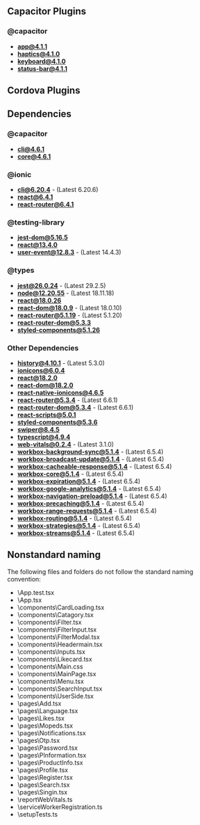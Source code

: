 ## Capacitor Plugins

### @capacitor
- **app@4.1.1**
- **haptics@4.1.0**
- **keyboard@4.1.0**
- **status-bar@4.1.1**
## Cordova Plugins

## Dependencies

### @capacitor
- **cli@4.6.1**
- **core@4.6.1**
### @ionic
- **cli@6.20.4** - (Latest 6.20.6)
- **react@6.4.1**
- **react-router@6.4.1**
### @testing-library
- **jest-dom@5.16.5**
- **react@13.4.0**
- **user-event@12.8.3** - (Latest 14.4.3)
### @types
- **jest@26.0.24** - (Latest 29.2.5)
- **node@12.20.55** - (Latest 18.11.18)
- **react@18.0.26**
- **react-dom@18.0.9** - (Latest 18.0.10)
- **react-router@5.1.19** - (Latest 5.1.20)
- **react-router-dom@5.3.3**
- **styled-components@5.1.26**
### Other Dependencies
- **history@4.10.1** - (Latest 5.3.0)
- **ionicons@6.0.4**
- **react@18.2.0**
- **react-dom@18.2.0**
- **react-native-ionicons@4.6.5**
- **react-router@5.3.4** - (Latest 6.6.1)
- **react-router-dom@5.3.4** - (Latest 6.6.1)
- **react-scripts@5.0.1**
- **styled-components@5.3.6**
- **swiper@8.4.5**
- **typescript@4.9.4**
- **web-vitals@0.2.4** - (Latest 3.1.0)
- **workbox-background-sync@5.1.4** - (Latest 6.5.4)
- **workbox-broadcast-update@5.1.4** - (Latest 6.5.4)
- **workbox-cacheable-response@5.1.4** - (Latest 6.5.4)
- **workbox-core@5.1.4** - (Latest 6.5.4)
- **workbox-expiration@5.1.4** - (Latest 6.5.4)
- **workbox-google-analytics@5.1.4** - (Latest 6.5.4)
- **workbox-navigation-preload@5.1.4** - (Latest 6.5.4)
- **workbox-precaching@5.1.4** - (Latest 6.5.4)
- **workbox-range-requests@5.1.4** - (Latest 6.5.4)
- **workbox-routing@5.1.4** - (Latest 6.5.4)
- **workbox-strategies@5.1.4** - (Latest 6.5.4)
- **workbox-streams@5.1.4** - (Latest 6.5.4)


## Nonstandard naming
The following files and folders do not follow the standard naming convention:

- \App.test.tsx
- \App.tsx
- \components\CardLoading.tsx
- \components\Catagory.tsx
- \components\Filter.tsx
- \components\FilterInput.tsx
- \components\FilterModal.tsx
- \components\Headermain.tsx
- \components\Inputs.tsx
- \components\Likecard.tsx
- \components\Main.css
- \components\MainPage.tsx
- \components\Menu.tsx
- \components\SearchInput.tsx
- \components\UserSide.tsx
- \pages\Add.tsx
- \pages\Language.tsx
- \pages\Likes.tsx
- \pages\Mopeds.tsx
- \pages\Notifications.tsx
- \pages\Otp.tsx
- \pages\Password.tsx
- \pages\PInformation.tsx
- \pages\ProductInfo.tsx
- \pages\Profile.tsx
- \pages\Register.tsx
- \pages\Search.tsx
- \pages\Singin.tsx
- \reportWebVitals.ts
- \serviceWorkerRegistration.ts
- \setupTests.ts

